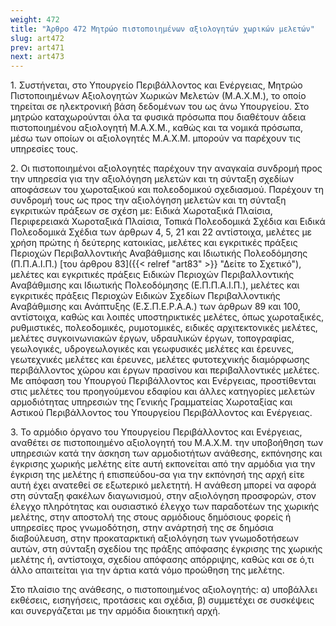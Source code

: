 ```yaml
---
weight: 472
title: "Άρθρο 472 Μητρώο πιστοποιημένων αξιολογητών χωρικών μελετών"
slug: art472
prev: art471
next: art473
---
```


1\. Συστήνεται, στο Υπουργείο Περιβάλλοντος και Ενέργειας, Μητρώο Πιστοποιημένων Αξιολογητών Χωρικών Μελετών (Μ.Α.Χ.Μ.), το οποίο τηρείται σε ηλεκτρονική βάση δεδομένων του ως άνω Υπουργείου. Στο μητρώο καταχωρούνται όλα τα φυσικά πρόσωπα που διαθέτουν άδεια πιστοποιημένου αξιολογητή Μ.Α.Χ.Μ., καθώς και τα νομικά πρόσωπα, μέσω των οποίων οι αξιολογητές Μ.Α.Χ.Μ. μπορούν να παρέχουν τις υπηρεσίες τους.

2\. Οι πιστοποιημένοι αξιολογητές παρέχουν την αναγκαία συνδρομή προς την υπηρεσία για την αξιολόγηση μελετών και τη σύνταξη σχεδίων αποφάσεων του χωροταξικού και πολεοδομικού σχεδιασμού. Παρέχουν τη συνδρομή τους ως προς την αξιολόγηση μελετών και τη σύνταξη εγκριτικών πράξεων σε σχέση με: Ειδικά Χωροταξικά Πλαίσια, Περιφερειακά Χωροταξικά Πλαίσια, Τοπικά Πολεοδομικά Σχέδια και Ειδικά Πολεοδομικά Σχέδια των άρθρων 4, 5, 21 και 22 αντίστοιχα, μελέτες με χρήση πρώτης ή δεύτερης κατοικίας, μελέτες και εγκριτικές πράξεις Περιοχών Περιβαλλοντικής Αναβάθμισης και Ιδιωτικής Πολεοδόμησης (Π.Π.Α.Ι.Π.) [του άρθρου 83]({{< relref "art83" >}} "Δείτε το Σχετικό"), μελέτες και εγκριτικές πράξεις Ειδικών Περιοχών Περιβαλλοντικής Αναβάθμισης και Ιδιωτικής Πολεοδόμησης (Ε.Π.Π.Α.Ι.Π.), μελέτες και εγκριτικές πράξεις Περιοχών Ειδικών Σχεδίων Περιβαλλοντικής Αναβάθμισης και Ανάπτυξης (Ε.Σ.Π.Ε.Ρ.Α.Α.) των άρθρων 89 και 100, αντίστοιχα, καθώς και λοιπές υποστηρικτικές μελέτες, όπως χωροταξικές, ρυθμιστικές, πολεοδομικές, ρυμοτομικές, ειδικές αρχιτεκτονικές μελέτες, μελέτες συγκοινωνιακών έργων, υδραυλικών έργων, τοπογραφίας, γεωλογικές, υδρογεωλογικές και γεωφυσικές μελέτες και έρευνες, γεωτεχνικές μελέτες και έρευνες, μελέτες φυτοτεχνικής διαμόρφωσης περιβάλλοντος χώρου και έργων πρασίνου και περιβαλλοντικές μελέτες. Με απόφαση του Υπουργού Περιβάλλοντος και Ενέργειας, προστίθενται στις μελέτες του προηγούμενου εδαφίου και άλλες κατηγορίες μελετών αρμοδιότητας υπηρεσιών της Γενικής Γραμματείας Χωροταξίας και Αστικού Περιβάλλοντος του Υπουργείου Περιβάλλοντος και Ενέργειας.

3\. Το αρμόδιο όργανο του Υπουργείου Περιβάλλοντος και Ενέργειας, αναθέτει σε πιστοποιημένο αξιολογητή του Μ.Α.Χ.Μ. την υποβοήθηση των υπηρεσιών κατά την άσκηση των αρμοδιοτήτων ανάθεσης, εκπόνησης και έγκρισης χωρικής μελέτης είτε αυτή εκπονείται από την αρμόδια για την έγκριση της μελέτης ή επισπεύδου-σα για την εκπόνησή της αρχή είτε αυτή έχει ανατεθεί σε εξωτερικό μελετητή. Η ανάθεση μπορεί να αφορά στη σύνταξη φακέλων διαγωνισμού, στην αξιολόγηση προσφορών, στον έλεγχο πληρότητας και ουσιαστικό έλεγχο των παραδοτέων της χωρικής μελέτης, στην αποστολή της στους αρμόδιους δημόσιους φορείς ή υπηρεσίες προς γνωμοδότηση, στην ανάρτησή της σε δημόσια διαβούλευση, στην προκαταρκτική αξιολόγηση των γνωμοδοτήσεων αυτών, στη σύνταξη σχεδίου της πράξης απόφασης έγκρισης της χωρικής μελέτης ή, αντίστοιχα, σχεδίου απόφασης απόρριψης, καθώς και σε ό,τι άλλο απαιτείται για την άρτια κατά νόμο προώθηση της μελέτης.

Στο πλαίσιο της ανάθεσης, ο πιστοποιημένος αξιολογητής: α) υποβάλλει εκθέσεις, εισηγήσεις, προτάσεις και σχέδια, β) συμμετέχει σε συσκέψεις και συνεργάζεται με την αρμόδια διοικητική αρχή.

 


